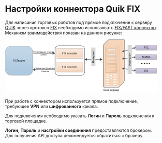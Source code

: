 # Настройки коннектора Quik FIX

Для написания торговых роботов под прямое подключение к серверу [QUIK](https://arqatech.com/ru/products/quik/) через протокол [FIX](Fix.md) необходимо использовать [FIX\/FAST коннектор](Fix.md). Механизм взаимодействия показан на данном рисунке: 

![quikfix trader](../images/quikfix_trader.png)

При работе с коннектором используется прямое подключение, требующее **VPN** или **шифрованного** канала.

Для подключения необходимо указать **Логин** и **Пароль** подключения к торговой площадке. 

**Логин**, **Пароль** и **настройки соединения** предоставляются брокером. Для получения API доступа рекомендуется обратиться к брокеру.

